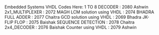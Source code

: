Embedded Systems VHDL Codes Here:
1 TO 8 DECODER : 2080 Ashwin
2x1_MULTIPLEXER : 2072 MAGH
LCM solution using VHDL : 2074 BHADRA
FULL ADDER : 2077 Chaitra
GCD solution using VHDL : 2069 Bhadra
JK-FLIP FLOP : 2075 Baishak
SEQUENCE DETECTION : 2078 Chaitra
2x4_DECODER : 2076 Baishak
Counter using VHDL : 2079 Ashwin
